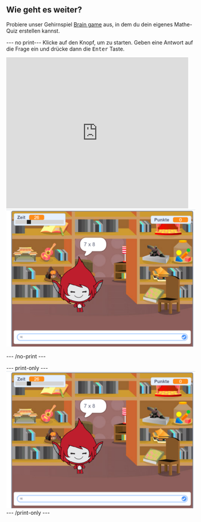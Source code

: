 ## Wie geht es weiter?

Probiere unser Gehirnspiel [Brain game](https://projects.raspberrypi.org/en/projects/brain-game?utm_source=pathway&utm_medium=whatnext&utm_campaign=projects) aus, in dem du dein eigenes Mathe-Quiz erstellen kannst.

\--- no print\--- Klicke auf den Knopf, um zu starten. Geben eine Antwort auf die Frage ein und drücke dann die <kbd>Enter</kbd> Taste.

<div class="scratch-preview">
  <iframe allowtransparency="true" width="485" height="402" src="https://scratch.mit.edu/projects/embed/250234955/?autostart=false" frameborder="0" scrolling="no"></iframe>
  <img src="images/brain-final.png">
</div>

\--- /no-print \---

\--- print-only \--- ![Brain Game](images/brain-final.png) \--- /print-only \---